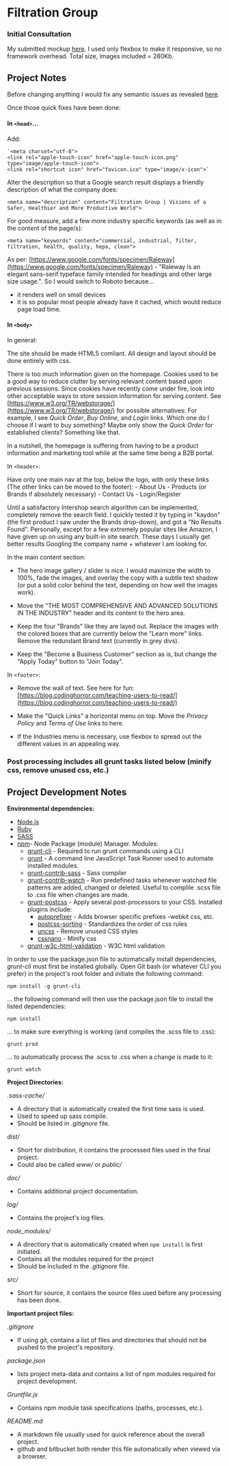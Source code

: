 # Filtration Group
### Initial Consultation

My submitted mockup [here](http://marknewman.me/filtration-group-gh-pages/).  I used only flexbox to make it responsive, so no framework overhead.  Total size, images included = 280Kb.  

## Project Notes

Before changing anything I would fix any semantic issues as revealed [here](https://validator.w3.org). 

Once those quick fixes have been done:

#### In `<head>`...

Add:

    `<meta charset="utf-8">
    <link rel="apple-touch-icon" href="apple-touch-icon.png" type="image/apple-touch-icon">
    <link rel="shortcut icon" href="favicon.ico" type="image/x-icon">`

Alter the description so that a Google search result displays a friendly description of what the company does:

	<meta name="description" content="Filtration Group | Visions of a Safer, Healthier and More Productive World">

For good measure, add a few more industry specific keywords (as well as in the content of the page/s):

	<meta name="keywords" content="commercial, industrial, filter, filtration, health, quality, hepa, clean">

As per: [https://www.google.com/fonts/specimen/Raleway](https://www.google.com/fonts/specimen/Raleway) - "Raleway is an elegant sans-serif typeface family intended for headings and other large size usage.". So I would switch to Roboto because...

- it renders well on small devices
- it is so popular most people already have it cached, which would reduce page load time.


#### In `<body>`

In general:

The site should be made HTML5 comliant.  All design and layout should be done entirely with css. 

There is too much information given on the homepage.  Cookies used to be a good way to reduce clutter by serving relevant content based upon previous sessions.  Since cookies have recently come under fire, look into other acceptable ways to store session information for serving content.  See [https://www.w3.org/TR/webstorage/](https://www.w3.org/TR/webstorage/) for possible alternatives:   For example, I see *Quick Order*, *Buy Online*, and *Login* links.  Which one do I choose if I want to buy something?  Maybe only show the *Quick Order* for established clients? Something like that.

In a nutshell, the homepage is suffering from having to be a product information and marketing tool while at the same time being a B2B portal.

In `<header>`:

Have only one main nav at the top, below the logo, with only these links (The other links can be moved to the footer):
	- About Us
    - Products (or Brands if absolutely necessary)
    - Contact Us
    - Login/Register

Until a satisfactory Intershop search algorithm can be implemented, completely remove the search field. I quickly tested it by typing in "kaydon" (the first product I saw under the Brands drop-down), and got a "No Results Found".  Personally, except for a few extremely popular sites like Amazon, I have given up on using any built-in site search.  These days I usually get better results Googling the company name + whatever I am looking for.

In the main content section:

- The hero image gallery / slider is nice.  I would maximize the width to 100%, fade the images, and overlay the copy with a subtle text shadow (or put a solid color behind the text, depending on how well the images work).

- Move the "THE MOST COMPREHENSIVE AND ADVANCED SOLUTIONS IN THE INDUSTRY" header and its content to the hero area.

- Keep the four "Brands" like they are layed out. Replace the images with the colored boxes that are currently below the "Learn more" links.  Remove the redundant Brand text (currently in grey divs).

- Keep the "Become a Business Customer" section as is, but change the "Apply Today" button to "Join Today".

In `<footer>`:

- Remove the wall of text.  See here for fun: [https://blog.codinghorror.com/teaching-users-to-read/](https://blog.codinghorror.com/teaching-users-to-read/)

- Make the "Quick Links" a horizontal menu on top.  Move the *Privacy Policy* and *Terms of Use* links to here.

- If the Industries menu is necessary, use flexbox to spread out the different values in an appealing way.

   
### Post processing includes all grunt tasks listed below (minify css, remove unused css, etc.)

## Project Development Notes

**Environmental dependencies:**


- [Node.js](https://nodejs.org/en/)
- [Ruby](https://www.ruby-lang.org/en/)
- [SASS](http://sass-lang.com/)
- [npm](https://docs.npmjs.com/)- Node Package (module) Manager.  Modules:
	- [grunt-cli](https://www.npmjs.com/package/grunt-cli) - Required to run grunt commands using a CLI
	- [grunt](https://www.npmjs.com/package/grunt/) - A command line JavaScript Task Runner used to automate installed modules.
	- [grunt-contrib-sass](https://www.npmjs.com/package/grunt-contrib-sass) - Sass compiler
	- [grunt-contrib-watch](https://www.npmjs.com/package/grunt-contrib-watch) - Run predefined tasks whenever watched file patterns are added, changed or deleted. Useful to complile .scss file to .css file when changes are made.
	- [grunt-postcss](https://www.npmjs.com/package/grunt-postcss) - Apply several post-processors to your CSS.  Installed plugins include:
		- [autoprefixer](https://github.com/postcss/autoprefixer) - Adds browser specific prefixes -webkit css, etc.
		- [postcss-sorting](https://github.com/hudochenkov/postcss-sorting) - Standardizes the order of css rules
		- [uncss](https://www.npmjs.com/package/uncss) - Remove unused CSS styles
	    - [cssnano](https://github.com/ben-eb/cssnano) - Minify css
	- [grunt-w3c-html-validation](https://www.npmjs.com/package/grunt-w3c-html-validation) - W3C html validation

In order to use the package.json file to automatically install dependencies, *grunt-cli* must first be installed globally.  Open Git bash (or whatever CLI you prefer) in the project's root folder and initiate the following command:

    npm install -g grunt-cli

... the following command will then use the package.json file to install the listed dependencies:

	npm install
  
... to make sure everything is working (and compiles the .scss file to .css):

    grunt prod

... to automatically process the .scss to .css when a change is made to it:

	grunt watch

**Project Directories:**

*.sass-cache/*

- A directory that is automatically created the first time sass is used.
- Used to speed up sass compile.
- Should be listed in *.gitignore* file.

*dist/*

- Short for distribution,  it contains the processed files used in the final project.
- Could also be called *www/* or *public/*

*doc/*

- Contains additional project documentation.

*log/*

- Contains the project's log files.

*node_modules/*

- A directlory that is automatically created when `npm install` is first initiated.
- Contains all the modules required for the project
- Should be included in the *.gitignore* file.
 
*src/*

- Short for source, it contains the source files used before any processing has been done.  

**Important project files:**

*.gitignore*

- If using git, contains a list of files and directories that should not be pushed to the project's repository.

*package.json*

- lists project meta-data and contains a list of npm modules required for project development.

*Gruntfile.js*

- Contains npm module task specifications (paths, processes, etc.).

*README.md*

- A markdown file usually used for quick reference about the overall project.
- github and bitbucket both render this file automatically when viewed via a browser. 



  
